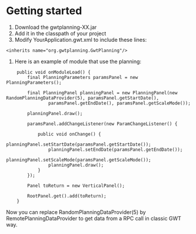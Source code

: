 # Getting started #

  1. Download the gwtplanning-XX.jar
  1. Add it in the classpath of your project
  1. Modify YourApplication.gwt.xml to include these lines:
```
<inherits name="org.gwtplanning.GwtPlanning"/>
```
  1. Here is an example of module that use the planning:
```
    public void onModuleLoad() {
        final PlanningParameters paramsPanel = new PlanningParameters();

        final PlanningPanel planningPanel = new PlanningPanel(new RandomPlanningDataProvider(5), paramsPanel.getStartDate(),
                paramsPanel.getEndDate(), paramsPanel.getScaleMode());

        planningPanel.draw();

        paramsPanel.addChangeListener(new ParamChangeListener() {

            public void onChange() {
                planningPanel.setStartDate(paramsPanel.getStartDate());
                planningPanel.setEndDate(paramsPanel.getEndDate());
                planningPanel.setScaleMode(paramsPanel.getScaleMode());
                planningPanel.draw();
            }
        });

        Panel toReturn = new VerticalPanel();

        RootPanel.get().add(toReturn);
    }
```

Now you can replace RandomPlanningDataProvider(5) by RemotePlanningDataProvider to get data from a RPC call in classic GWT way.